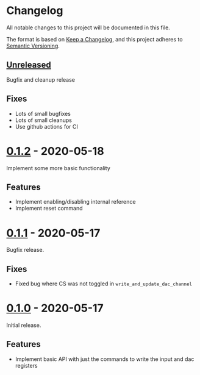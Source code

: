 # Changelog
All notable changes to this project will be documented in this file.

The format is based on [Keep a Changelog](https://keepachangelog.com/en/1.0.0/),
and this project adheres to [Semantic Versioning](https://semver.org/spec/v2.0.0.html).

## [Unreleased]
Bugfix and cleanup release

## Fixes
- Lots of small bugfixes
- Lots of small cleanups
- Use github actions for CI

# [0.1.2] - 2020-05-18
Implement some more basic functionality

## Features
- Implement enabling/disabling internal reference
- Implement reset command

# [0.1.1] - 2020-05-17
Bugfix release.

## Fixes
- Fixed bug where CS was not toggled in `write_and_update_dac_channel`

# [0.1.0] - 2020-05-17
Initial release.

## Features
- Implement basic API with just the commands to write the input and dac registers

[Unreleased]: https://github.com/mendelt/ad5668/compare/0.1.2...HEAD
[0.1.2]: https://github.com/mendelt/ad5668/releases/tag/0.1.2
[0.1.1]: https://github.com/mendelt/ad5668/releases/tag/0.1.1
[0.1.0]: https://github.com/mendelt/ad5668/releases/tag/0.1.0